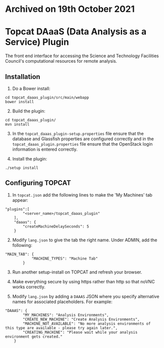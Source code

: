 # Archived on 19th October 2021


# Topcat DAaaS (Data Analysis as a Service) Plugin

The front end interface for accessing the Science and Technology Facilities Council's computational resources for remote analysis.

## Installation

1. Do a Bower install:

```
cd topcat_daaas_plugin/src/main/webapp
bower install
```

2. Build the plugin:

```
cd topcat_daaas_plugin/
mvn install
```

3. In the `topcat_daaas_plugin-setup.properties` file ensure that the database and Glassfish properties are configured correctly and in the `topcat_daaas_plugin.properties` file ensure that the OpenStack login information is entered correctly.

4. Install the plugin:

```
./setup install
```

## Configuring TOPCAT

1. In `topcat.json` add the following lines to make the 'My Machines' tab appear:

```
"plugins":[
        "<server_name>/topcat_daaas_plugin"
    ],
    "daaas": {
        "createMachineDelaySeconds": 5
    }
```
	
2. Modify `lang.json` to give the tab the right name. Under ADMIN, add the following:

```
"MAIN_TAB": {
            "MACHINE_TYPES": "Machine Tab"
        }
```
3. Run another setup-install on TOPCAT and refresh your browser.

4. Make everything secure by using https rather than http so that noVNC works correctly.

5. Modify `lang.json` by adding a `DAAAS` JSON where you specify alternative names for associated placeholders. For example:

```
"DAAAS": {
        "MY_MACHINES": "Analysis Environments",
        "CREATE_NEW_MACHINE": "Create Analysis Environments",
        "MACHINE_NOT_AVAILABLE": "No more analysis environments of this type are available - please try again later.",
        "CREATING_MACHINE": "Please wait while your analysis environment gets created."
    }
```




